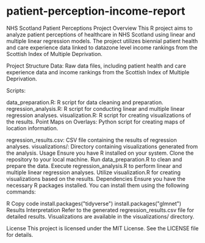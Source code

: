 # patient-perception-income-report

NHS Scotland Patient Perceptions Project
Overview
This R project aims to analyze patient perceptions of healthcare in NHS Scotland using linear and multiple linear regression models. The project utilizes biennial patient health and care experience data linked to datazone level income rankings from the Scottish Index of Multiple Deprivation.

Project Structure
Data: Raw data files, including patient health and care experience data and income rankings from the Scottish Index of Multiple Deprivation.

Scripts:

data_preparation.R: R script for data cleaning and preparation.
regression_analysis.R: R script for conducting linear and multiple linear regression analyses.
visualization.R: R script for creating visualizations of the results.
Point Maps on Overlays: Python script for creating maps of location information.

regression_results.csv: CSV file containing the results of regression analyses.
visualizations/: Directory containing visualizations generated from the analysis.
Usage
Ensure you have R installed on your system.
Clone the repository to your local machine.
Run data_preparation.R to clean and prepare the data.
Execute regression_analysis.R to perform linear and multiple linear regression analyses.
Utilize visualization.R for creating visualizations based on the results.
Dependencies
Ensure you have the necessary R packages installed. You can install them using the following commands:

R
Copy code
install.packages("tidyverse")
install.packages("glmnet")
Results Interpretation
Refer to the generated regression_results.csv file for detailed results. Visualizations are available in the visualizations/ directory.

License
This project is licensed under the MIT License. See the LICENSE file for details.
